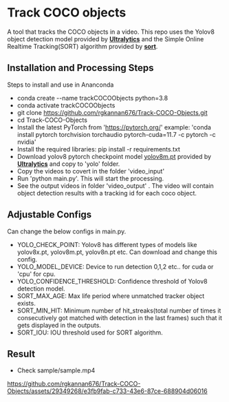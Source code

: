 # Track COCO objects

A tool that tracks the COCO objects in a video. This repo uses the Yolov8 object detection model provided by **[Ultralytics](https://github.com/ultralytics/ultralytics)** and the Simple Online Realtime Tracking(SORT) algorithm provided by **[sort](https://github.com/abewley/sort)**. 


## Installation and Processing Steps

Steps to install and use in Ananconda
- conda create --name trackCOCOObjects python=3.8
- conda activate trackCOCOObjects
- git clone https://github.com/rgkannan676/Track-COCO-Objects.git
- cd Track-COCO-Objects
- Install the latest PyTorch from 'https://pytorch.org/' example: 'conda install pytorch torchvision torchaudio pytorch-cuda=11.7 -c pytorch -c nvidia'
- Install the required libraries: pip install -r requirements.txt
- Download yolov8 pytorch checkpoint model [yolov8m.pt](https://github.com/ultralytics/assets/releases/download/v0.0.0/yolov8m.pt) provided by **[Ultralytics](https://github.com/ultralytics/ultralytics)**  and copy to 'yolo' folder. 
- Copy the videos to covert in the folder 'video_input'
- Run 'python main.py'. This will start the processing.
- See the output videos in folder 'video_output' . The video will contain object detection results with a tracking id for each coco object.

## Adjustable Configs
Can change the below configs in main.py.
- YOLO_CHECK_POINT: Yolov8 has different types of models like yolov8x.pt, yolov8m.pt, yolov8n.pt etc. Can download and change this config.
- YOLO_MODEL_DEVICE: Device to run detection 0,1,2 etc.. for cuda  or 'cpu' for cpu.
- YOLO_CONFIDENCE_THRESHOLD: Confidence threshold of Yolov8 detection model.
- SORT_MAX_AGE: Max life period where unmatched tracker object exists.
- SORT_MIN_HIT: Minimum number of hit_streaks(total number of times it consecutively got matched with detection in the last frames) such that it gets displayed in the outputs.
- SORT_IOU: IOU threshold used for SORT  algorithm.

## Result
- Check sample/sample.mp4



https://github.com/rgkannan676/Track-COCO-Objects/assets/29349268/e3fb9fab-c733-43e6-87ce-688904d06016



